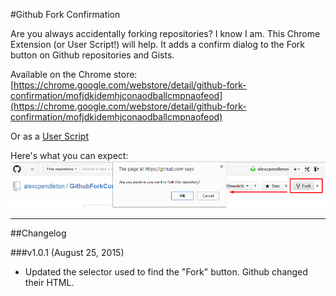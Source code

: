 #Github Fork Confirmation

Are you always accidentally forking repositories? I know I am. This Chrome Extension (or User Script!) will help. It adds a confirm dialog to the Fork button on Github repositories and Gists.

Available on the Chrome store:
[https://chrome.google.com/webstore/detail/github-fork-confirmation/mofjdkidemhjconaodballcmpnaofeod](https://chrome.google.com/webstore/detail/github-fork-confirmation/mofjdkidemhjconaodballcmpnaofeod)

Or as a [User Script](source/UserScript/GithubForkConfirmation.user.js)

Here's what you can expect:
![Screenshot](/meta/Screenshot.png)

----------

##Changelog

###v1.0.1 (August 25, 2015)
- Updated the selector used to find the "Fork" button. Github changed their HTML.
